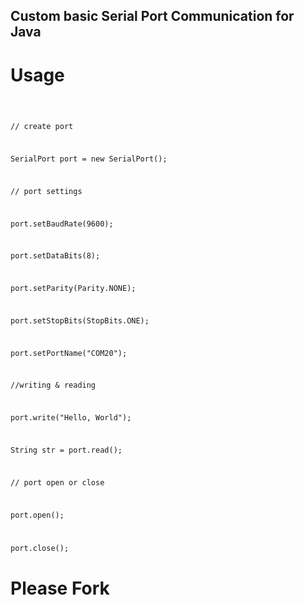 

## Custom basic Serial Port Communication for Java

# Usage 

<code>
  
// create port
  
SerialPort port = new SerialPort();

// port settings

port.setBaudRate(9600);

port.setDataBits(8);

port.setParity(Parity.NONE);

port.setStopBits(StopBits.ONE);

port.setPortName("COM20");


//writing & reading

port.write("Hello, World");

String str = port.read();

// port open or close

port.open();

port.close();
</code>

# Please Fork
